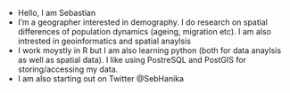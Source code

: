 - Hello, I am Sebastian
- I’m a geographer interested in demography. I do research on spatial differences of population dynamics (ageing, migration etc). 
  I am also intrested in geoinformatics and spatial anaylsis
- I work moystly in R but I am also learning python (both for data anaylsis as well as spatial data). 
  I like using PostreSQL and PostGIS for storing/accessing my data.
- I am also starting out on Twitter @SebHanika
